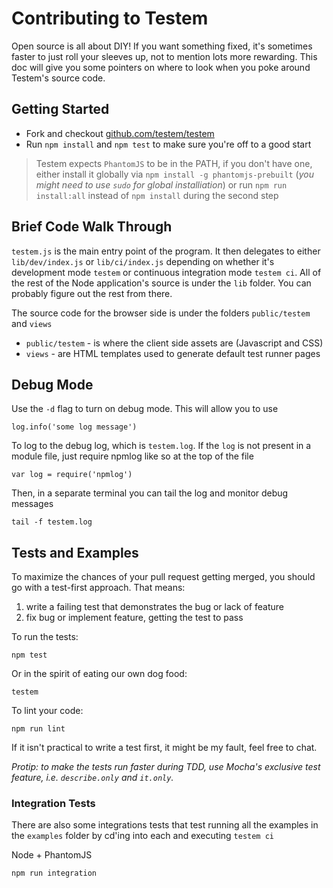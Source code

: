 Contributing to Testem
======================

Open source is all about DIY! If you want something fixed, it's sometimes faster to just roll your sleeves up, not to mention lots more rewarding. This doc will give you some pointers on where to look when you poke around Testem's source code.

Getting Started
---------------

* Fork and checkout [github.com/testem/testem](https://github.com/testem/testem)
* Run `npm install` and `npm test` to make sure you're off to a good start

> Testem expects `PhantomJS` to be in the PATH, if you don't have one,
> either install it globally via `npm install -g phantomjs-prebuilt`
> (*you might need to use `sudo` for global installiation*)
> or run `npm run install:all` instead of `npm install` during the second step

Brief Code Walk Through
-----------------------

`testem.js` is the main entry point of the program. It then delegates to either `lib/dev/index.js` or `lib/ci/index.js` depending on whether it's development mode `testem` or continuous integration mode `testem ci`. All of the rest of the Node application's source is under the `lib` folder. You can probably figure out the rest from there.

The source code for the browser side is under the folders `public/testem` and `views`

* `public/testem` - is where the client side assets are (Javascript and CSS)
* `views` - are HTML templates used to generate default test runner pages

Debug Mode
----------

Use the `-d` flag to turn on debug mode. This will allow you to use

    log.info('some log message')

To log to the debug log, which is `testem.log`. If the `log` is not present in a module file, just require npmlog like so at the top of the file

    var log = require('npmlog')

Then, in a separate terminal you can tail the log and monitor debug messages

    tail -f testem.log

Tests and Examples
------------------

To maximize the chances of your pull request getting merged, you should go with a test-first approach. That means:

1. write a failing test that demonstrates the bug or lack of feature
2. fix bug or implement feature, getting the test to pass

To run the tests:

    npm test

Or in the spirit of eating our own dog food:

    testem

To lint your code:

    npm run lint

If it isn't practical to write a test first, it might be my fault, feel free to chat.

*Protip: to make the tests run faster during TDD, use Mocha's exclusive test feature, i.e. `describe.only` and `it.only`.*


### Integration Tests

There are also some integrations tests that test running all the examples in the `examples` folder by cd'ing into each and executing `testem ci`

Node + PhantomJS

    npm run integration
